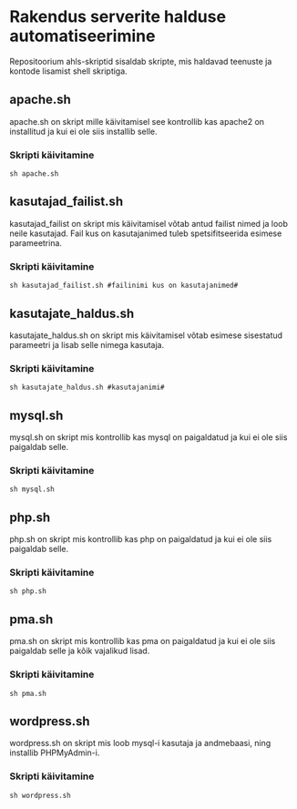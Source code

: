 # Rakendus serverite halduse automatiseerimine
Repositoorium ahls-skriptid sisaldab skripte, mis haldavad teenuste ja kontode lisamist shell skriptiga.
## apache.sh
apache.sh on skript mille käivitamisel see kontrollib kas apache2 on installitud ja kui ei ole siis installib selle.
### Skripti käivitamine
```
sh apache.sh
```

## kasutajad_failist.sh
kasutajad_failist on skript mis käivitamisel võtab antud failist nimed ja loob  neile kasutajad.
Fail kus on kasutajanimed tuleb spetsifitseerida esimese parameetrina.
### Skripti käivitamine
```
sh kasutajad_failist.sh #failinimi kus on kasutajanimed#
```

## kasutajate_haldus.sh
kasutajate_haldus.sh on skript mis käivitamisel võtab esimese sisestatud parameetri ja lisab selle nimega kasutaja.
### Skripti käivitamine
```
sh kasutajate_haldus.sh #kasutajanimi#
```

## mysql.sh
mysql.sh on skript mis kontrollib kas mysql on paigaldatud ja kui ei ole siis paigaldab selle.
### Skripti käivitamine
```
sh mysql.sh
```

## php.sh
php.sh on skript mis kontrollib kas php on paigaldatud ja kui ei ole siis paigaldab selle.
### Skripti käivitamine
```
sh php.sh
```

## pma.sh
pma.sh on skript mis kontrollib kas pma on paigaldatud ja kui ei ole siis paigaldab selle ja kõik vajalikud lisad.
### Skripti käivitamine
```
sh pma.sh
```

## wordpress.sh
wordpress.sh on skript mis loob mysql-i kasutaja ja andmebaasi, ning installib PHPMyAdmin-i.
### Skripti käivitamine
```
sh wordpress.sh
```
